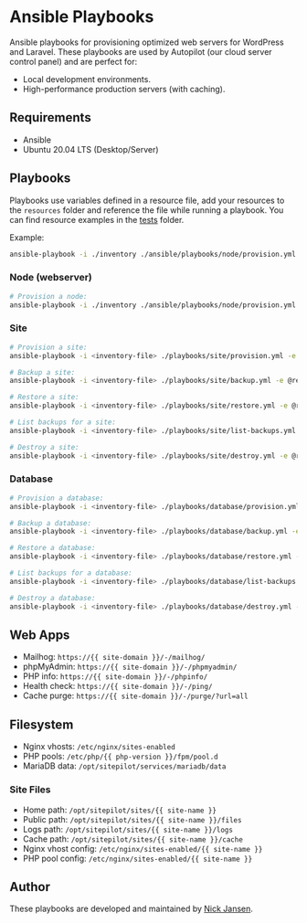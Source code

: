 # Ansible Playbooks

Ansible playbooks for provisioning optimized web servers for WordPress and Laravel. These playbooks are used by Autopilot (our cloud server control panel) and are perfect for:

* Local development environments.
* High-performance production servers (with caching).
 
## Requirements

* Ansible
* Ubuntu 20.04 LTS (Desktop/Server)

## Playbooks

Playbooks use variables defined in a resource file, add your resources to the `resources` folder and reference the file while running a playbook. You can find resource examples in the [tests](./tests) folder.

Example:
```bash
ansible-playbook -i ./inventory ./ansible/playbooks/node/provision.yml -e @resources/nodes/my-node.yml
```

### Node (webserver)

```bash
# Provision a node: 
ansible-playbook -i ./inventory ./ansible/playbooks/node/provision.yml -e @resources/nodes/<node-name>.yml
```

### Site

```bash
# Provision a site: 
ansible-playbook -i <inventory-file> ./playbooks/site/provision.yml -e @resources/sites/<site-name>.yml

# Backup a site:
ansible-playbook -i <inventory-file> ./playbooks/site/backup.yml -e @resources/sites/<site-name>.yml

# Restore a site: 
ansible-playbook -i <inventory-file> ./playbooks/site/restore.yml -e @resources/sites/<site-name>.yml

# List backups for a site: 
ansible-playbook -i <inventory-file> ./playbooks/site/list-backups.yml -e @resources/sites/<site-name>.yml

# Destroy a site: 
ansible-playbook -i <inventory-file> ./playbooks/site/destroy.yml -e @resources/sites/<site-name>.yml
```

### Database

```bash
# Provision a database: 
ansible-playbook -i <inventory-file> ./playbooks/database/provision.yml -e @resources/databases/<database-name>.yml

# Backup a database:
ansible-playbook -i <inventory-file> ./playbooks/database/backup.yml -e @resources/databases/<database-name>.yml

# Restore a database: 
ansible-playbook -i <inventory-file> ./playbooks/database/restore.yml -e @resources/databases/<database-name>.yml

# List backups for a database: 
ansible-playbook -i <inventory-file> ./playbooks/database/list-backups.yml -e @resources/databases/<database-name>.yml

# Destroy a database: 
ansible-playbook -i <inventory-file> ./playbooks/database/destroy.yml -e @resources/databases/<database-name>.yml
```

## Web Apps

* Mailhog: `https://{{ site-domain }}/-/mailhog/`
* phpMyAdmin: `https://{{ site-domain }}/-/phpmyadmin/`
* PHP info: `https://{{ site-domain }}/-/phpinfo/`
* Health check: `https://{{ site-domain }}/-/ping/`
* Cache purge: `https://{{ site-domain }}/-/purge/?url=all`

## Filesystem

* Nginx vhosts: `/etc/nginx/sites-enabled`
* PHP pools: `/etc/php/{{ php-version }}/fpm/pool.d`
* MariaDB data: `/opt/sitepilot/services/mariadb/data`

### Site Files
* Home path: `/opt/sitepilot/sites/{{ site-name }}`
* Public path: `/opt/sitepilot/sites/{{ site-name }}/files`
* Logs path: `/opt/sitepilot/sites/{{ site-name }}/logs`
* Cache path: `/opt/sitepilot/sites/{{ site-name }}/cache`
* Nginx vhost config: `/etc/nginx/sites-enabled/{{ site-name }}`
* PHP pool config: `/etc/nginx/sites-enabled/{{ site-name }}`

## Author

These playbooks are developed and maintained by [Nick Jansen](https://sitepilot.io/).